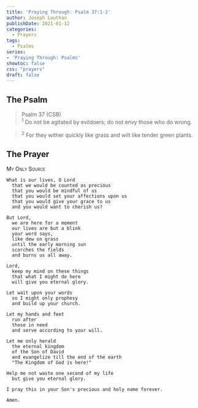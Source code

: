 ```yaml
---
title: 'Praying Through: Psalm 37:1-2'
author: Joseph Louthan
publishDate: 2021-01-12
categories:
  - Prayers
tags:
  - Psalms
series:
- 'Praying Through: Psalms'
showtoc: false
css: "prayers"
draft: false
---
```

## The Psalm

>Psalm 37 (CSB)  
><sup>1</sup> Do not be agitated by evildoers; do not envy those who do wrong. 

><sup>2</sup> For they wither quickly like grass and wilt like tender green plants. 

## The Prayer

<div style="font-variant: small-caps;">
My Only Source
</div>

```text
What is our lives, O Lord
  that we would be counted as precious
  that you would be mindful of us
  that you would set your affections upon us
  that you would give your grace to us
  and you would want to cherish us?

But Lord,
  we are here for a moment
  our lives are but a blink
  your word says,
  like dew on grass
  until the early morning sun
  scorches the fields
  and burns us all away.

Lord,
  keep my mind on these things
  that what I might do here
  will give you eternal glory.

Let wait upon your words
  so I might only prophesy
  and build up your church.

Let my hands and feet
  run after
  those in need
  and serve according to your will.

Let me only herald
  the eternal kingdom
  of the Son of David
  and evangelize till the end of the earth
  "The Kingdom of God is here!"

Help me not waste one second of my life
  but give you eternal glory.

I pray this in your Son's precious and holy name forever.

Amen.
```
